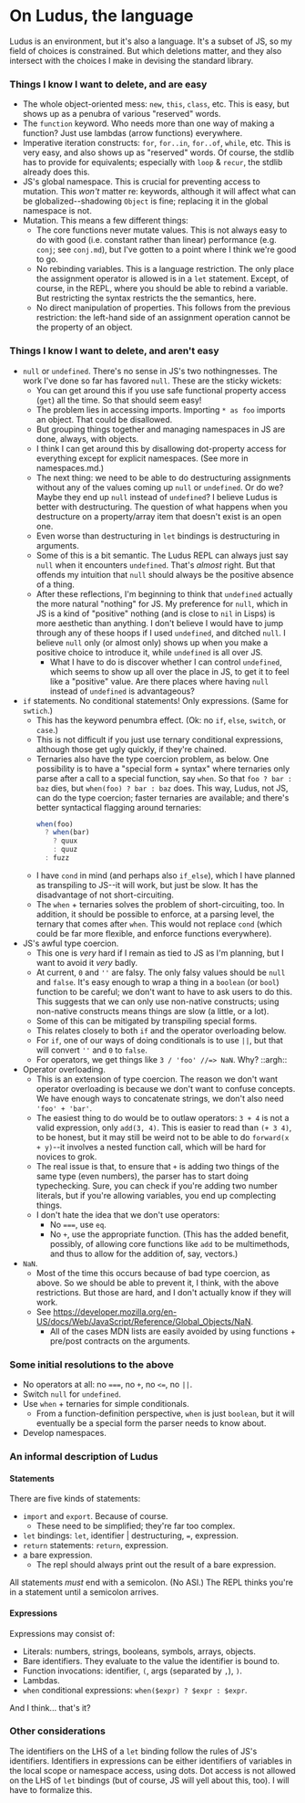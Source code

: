 # On Ludus, the language

Ludus is an environment, but it's also a language. It's a subset of JS, so my field of choices is constrained. But which deletions matter, and they also intersect with the choices I make in devising the standard library.

### Things I know I want to delete, and are easy
* The whole object-oriented mess: `new`, `this`, `class`, etc. This is easy, but shows up as a penubra of various "reserved" words.
* The `function` keyword. Who needs more than one way of making a function? Just use lambdas (arrow functions) everywhere.
* Imperative iteration constructs: `for`, `for..in`, `for..of`, `while`, etc. This is very easy, and also shows up as "reserved" words. Of course, the stdlib has to provide for equivalents; especially with `loop` & `recur`, the stdlib already does this.
* JS's global namespace. This is crucial for preventing access to mutation. This _won't_ matter re: keywords, although it will affect what can be globalized--shadowing `Object` is fine; replacing it in the global namespace is not.
* Mutation. This means a few different things:
  - The core functions never mutate values. This is not always easy to do with good (i.e. constant rather than linear) performance (e.g. `conj`; see `conj.md`), but I've gotten to a point where I think we're good to go.
  - No rebinding variables. This is a language restriction. The only place the assignment operator is allowed is in a `let` statement. Except, of course, in the REPL, where you should be able to rebind a variable. But restricting the syntax restricts the the semantics, here.
  - No direct manipulation of properties. This follows from the previous restriction: the left-hand side of an assignment operation cannot be the property of an object.

### Things I know I want to delete, and aren't easy
* `null` or `undefined`. There's no sense in JS's two nothingnesses. The work I've done so far has favored `null`. These are the sticky wickets:
  - You can get around this if you use safe functional property access (`get`) all the time. So that should seem easy!
  - The problem lies in accessing imports. Importing `* as foo` imports an object. That could be disallowed. 
  - But grouping things together and managing namespaces in JS are done, always, with objects. 
  - I think I can get around this by disallowing dot-property access for everything except for explicit namespaces. (See more in namespaces.md.)
  - The next thing: we need to be able to do destructuring assignments without any of the values coming up `null` or `undefined`. Or do we? Maybe they end up `null` instead of `undefined`? I believe Ludus is better with destructuring. The question of what happens when you destructure on a property/array item that doesn't exist is an open one.
  - Even worse than destructuring in `let` bindings is destructuring in arguments.
  - Some of this is a bit semantic. The Ludus REPL can always just say `null` when it encounters `undefined`. That's _almost_ right. But that offends my intuition that `null` should always be the positive absence of a thing.
  - After these reflections, I'm beginning to think that `undefined` actually the more natural "nothing" for JS. My preference for `null`, which in JS is a kind of "positive" nothing (and is close to `nil` in Lisps) is more aesthetic than anything. I don't believe I would have to jump through any of these hoops if I used `undefined`, and ditched `null`. I believe `null` only (or almost only) shows up when you make a positive choice to introduce it, while `undefined` is all over JS.
    * What I have to do is discover whether I can control `undefined`, which seems to show up all over the place in JS, to get it to feel like a "positive" value. Are there places where having `null` instead of `undefined` is advantageous?
* `if` statements. No conditional statements! Only expressions. (Same for `swtich`.)
  - This has the keyword penumbra effect. (Ok: no `if`, `else`, `switch`, or `case`.)
  - This is not difficult if you just use ternary conditional expressions, although those get ugly quickly, if they're chained.
  - Ternaries also have the type coercion problem, as below. One possibility is to have a "special form + syntax" where ternaries only parse after a call to a special function, say `when`. So that `foo ? bar : baz` dies, but `when(foo) ? bar : baz` does. This way, Ludus, not JS, can do the type coercion; faster ternaries are available; and there's better syntactical flagging around ternaries: 
    ```javascript
    when(foo) 
      ? when(bar) 
        ? quux 
        : quuz 
      : fuzz
    ```
  - I have `cond` in mind (and perhaps also `if_else`), which I have planned as transpiling to JS--it will work, but just be slow. It has the disadvantage of not short-circuiting.
  - The `when` + ternaries solves the problem of short-circuiting, too. In addition, it should be possible to enforce, at a parsing level, the ternary that comes after `when`. This would not replace `cond` (which could be far more flexible, and enforce functions everywhere).
* JS's awful type coercion.
  - This one is _very_ hard if I remain as tied to JS as I'm planning, but I want to avoid it _very_ badly.
  - At current, `0` and `''` are falsy. The only falsy values should be `null` and `false`. It's easy enough to wrap a thing in a `boolean` (or `bool`) function to be careful; we don't want to have to ask users to do this. This suggests that we can only use non-native constructs; using non-native constructs means things are slow (a little, or a lot).
  - Some of this can be mitigated by transpiling special forms.
  - This relates closely to both `if` and the operator overloading below.
  - For `if`, one of our ways of doing conditionals is to use `||`, but that will convert `''` and `0` to `false`.
  - For operators, we get things like `3 / 'foo' //=> NaN`. Why? ::argh::
* Operator overloading.
  - This is an extension of type coercion. The reason we don't want operator overloading is because we don't want to confuse concepts. We have enough ways to concatenate strings, we don't also need `'foo' + 'bar'`.
  - The easiest thing to do would be to outlaw operators: `3 + 4` is not a valid expression, only `add(3, 4)`. This is easier to read than `(+ 3 4)`, to be honest, but it may still be weird not to be able to do `forward(x + y)`--it involves a nested function call, which will be hard for novices to grok.
  - The real issue is that, to ensure that `+` is adding two things of the same type (even numbers), the parser has to start doing typechecking. Sure, you can check if you're adding two number literals, but if you're allowing variables, you end up complecting things.
  - I don't hate the idea that we don't use operators:
    - No `===`, use `eq`.
    - No `+`, use the appropriate function. (This has the added benefit, possibly, of allowing core functions like `add` to be multimethods, and thus to allow for the addition of, say, vectors.)
* `NaN`.
  - Most of the time this occurs because of bad type coercion, as above. So we should be able to prevent it, I think, with the above restrictions. But those are hard, and I don't actually know if they will work.
  - See https://developer.mozilla.org/en-US/docs/Web/JavaScript/Reference/Global_Objects/NaN.
    * All of the cases MDN lists are easily avoided by using functions + pre/post contracts on the arguments.

### Some initial resolutions to the above
* No operators at all: no `===`, no `+`, no `<=`, no `||`.
* Switch `null` for `undefined`.
* Use `when` + ternaries for simple conditionals.
  - From a function-definition perspective, `when` is just `boolean`, but it will eventually be a special form the parser needs to know about.
* Develop namespaces.

### An informal description of Ludus
#### Statements
There are five kinds of statements:
* `import` and `export`. Because of course.
  - These need to be simplified; they're far too complex.
* `let` bindings: `let`, identifier | destructuring, `=`, expression.
* `return` statements: `return`, expression.
* a bare expression.
  - The repl should always print out the result of a bare expression.

All statements _must_ end with a semicolon. (No ASI.) The REPL thinks you're in a statement until a semicolon arrives.

#### Expressions
Expressions may consist of:
* Literals: numbers, strings, booleans, symbols, arrays, objects.
* Bare identifiers. They evaluate to the value the identifier is bound to.
* Function invocations: identifier, `(`, args (separated by `,`), `)`.
* Lambdas.
* `when` conditional expressions: `when($expr) ? $expr : $expr`.

And I think... that's it?

### Other considerations
The identifiers on the LHS of a `let` binding follow the rules of JS's identifiers. Identifiers in expressions can be either identifiers of variables in the local scope or namespace access, using dots. Dot access is not allowed on the LHS of `let` bindings (but of course, JS will yell about this, too). I will have to formalize this.